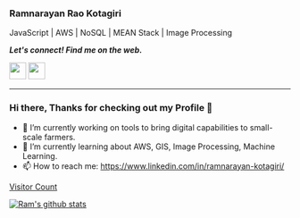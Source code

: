 <!--
**Ramnarayan-Kotagiri/Ramnarayan-Kotagiri** is a ✨ _special_ ✨ repository because its `README.md` (this file) appears on your GitHub profile.

Here are some ideas to get you started:

- 🔭 I’m currently working on ...
- 🌱 I’m currently learning ...
- 👯 I’m looking to collaborate on ...
- 🤔 I’m looking for help with ...
- 💬 Ask me about ...
- 📫 How to reach me: ...
- 😄 Pronouns: ...
- ⚡ Fun fact: ...
-->

### Ramnarayan Rao Kotagiri

JavaScript | AWS | NoSQL | MEAN Stack | Image Processing

<b><i>Let's connect! Find me on the web.</i></b>

[<img height="30" src="https://img.shields.io/badge/twitter-%231DA1F2.svg?&style=for-the-badge&logo=twitter&logoColor=white" />](https://twitter.com/Seshu_Kotagiri)
[<img height="30" src="https://img.shields.io/badge/linkedin-blue.svg?&style=for-the-badge&logo=linkedin&logoColor=white" />](https://www.linkedin.com/in/ramnarayan-kotagiri/)
<br />
<hr />


### Hi there, Thanks for checking out my Profile 👋

- 🔭 I’m currently working on tools to bring digital capabilities to small-scale farmers.
- 🌱 I’m currently learning about AWS, GIS, Image Processing, Machine Learning.
- 📫 How to reach me: https://www.linkedin.com/in/ramnarayan-kotagiri/

[Visitor Count](https://profile-counter.glitch.me/{Ramnarayan-Kotagiri}/count.svg)


[![Ram's github stats](https://github-readme-stats.vercel.app/api?username=Ramnarayan-Kotagiri&show_icons=true&bg_color=30,e96443,904e95&title_color=fff&text_color=fff&theme=dark)](https://github.com/Ramnarayan-Kotagiri/github-readme-stats)




